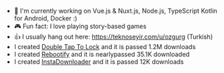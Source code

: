 - 🔭  I'm currently working on Vue.js & Nuxt.js, Node.js, TypeScript Kotlin for Android, Docker :)
- 🎮  Fun fact: I love playing story-based games
- 👍  I usually hang out here: https://teknoseyir.com/u/ozgurg (Turkish)
- I created [Double Tap To Lock](https://dttl.page.link/store) and it is passed 1.2M downloads
- I created [Rebootify](https://rebootify.page.link/store) and it is nearlypassed 35.1K downloaded
- I created [InstaDownloader](https://instadownloader.page.link/store) and it is passed 12K downloads
